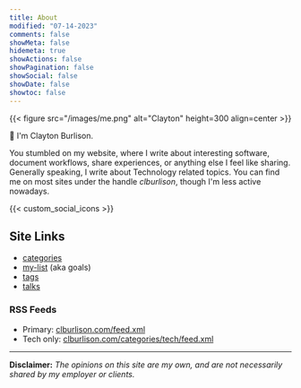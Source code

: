 ```yaml
---
title: About
modified: "07-14-2023"
comments: false
showMeta: false
hidemeta: true
showActions: false
showPagination: false
showSocial: false
showDate: false
showtoc: false
---
```


{{< figure src="/images/me.png" alt="Clayton" height=300 align=center >}}

👋 I'm Clayton Burlison.

You stumbled on my website, where I write about interesting software, document workflows, share experiences, or anything else I feel like sharing. Generally speaking, I write about Technology related topics. You can find me on most sites under the handle _clburlison_, though I'm less active nowadays.

{{< custom_social_icons >}}

## Site Links

- [categories](/categories)
- [my-list](/about/my-list/) (aka goals)
- [tags](/tags)
- [talks](/talks)

### RSS Feeds

- Primary: [clburlison.com/feed.xml](/feed.xml)
- Tech only: [clburlison.com/categories/tech/feed.xml](/categories/tech/feed.xml)

---

**Disclaimer:** _The opinions on this site are my own, and are not
necessarily shared by my employer or clients._
